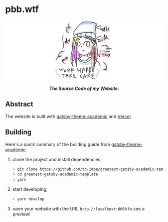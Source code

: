 # pbb.wtf

<p>
	<img src="./preview.png"/>
</p>

<p align="center"><b><i>
	The Source Code of my Website.
</i></b></p>

## Abstract

The website is built with [gatsby-theme-academic](https://www.npmjs.com/package/gatsby-theme-academic) and [Vercel](https://vercel.com/).

## Building

Here's a quick summary of the building guide from [gatsby-theme-academic](https://www.npmjs.com/package/gatsby-theme-academic):

1. clone the project and install dependencies;

    ```bash
    > git clone https://github.com/tc-imba/greatest-gatsby-academic-template.git
    > cd greatest-gatsby-academic-template
    > yarn
    ```

2. start developing;

    ```bash
    > yarn develop 
    ```

3. open your website with the URL `http://localhost:8000` to see a preview!
